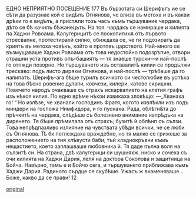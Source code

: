 ﻿ЕДНО НЕПРИЯТНО ПОСЕЩЕНИЕ	177
Въ бързотата си Шерифътъ ие се сѣти да разузнае кой е видѣлъ Огнянова, че влиза въ метоха и въ какви дрѣхи го е видѣлъ, а пристѫпи тозъ часъ къмъ тършувание чердака, дѣто се бѣ качилъ бѣжанецътъ. На тоя. чардакъ се намираше и килията па Хаджи Ровоама. Калугерицитѣ се поокопитихѫ отъ първото стресвапне, протестирахй силно, обиждаха се, че ги подозиратъ да криятъ въ метоха човѣкъ, който е протпвъ царството. Най-много се възмущаваше Хаджи Ровоама отъ това недостойно подозрѣпие, отвори страшни уста противъ опъ-башиятъ — тя знаеше турски—и иай-послѣ го отпжди позорно. Но тършуването изъ оставалитѣ килии се продължи трескаво: подъ листо диряхм Огнянова, и най-послѣ — трѣбаше да го напипатъ. Шерифъ-ага бѣше турилъ всичкото си честолюбие въ успѣха на това бѣсно ровение дулапи, ковчези, килери, катове скришни. Повечето народъ очакваше съ страхъ искарвапието на клетия графъ изъ нѣкоя килия.
По едно врѣме нѣкои извикаха зловѣщо: —„Хванаха го! “ Но излѣзе, че хванали господинъ Фратя, когото извлѣкли изъ подъ миндери на госпожа Нимфидора, и го пуснаха.
Рада, облѣгн&та до прѣчкитѣ на чардака, слѣдѣше съ болезнено внимание напрѣдъка на диренето. Тя бѣше прѣмилала отъ страхъ; бузитѣ ѝ облѣнп съ сълзи. Това непрѣдпазливо излияние на чувствата убѣди всички, че се люби съ Огнянова. Тѣ бк поглеждаха враждебно, но тя малко се грижеше за расположението на тия хлѣвусти баби, тъй хладнокръвни къмъ нещастието, което заплашваше любовника ѝ. Тя даде пълна воля на сълзитѣ си.
На страна, двѣ калугерици си шушняхж. ниско и сочеха съ очи килията на Хаджи Дария, леля на доктора Соколова и защитница на Бойча. Навѣрно, тамъ е и Бойчо сега, и тършуването приближава къмъ Хаджи Дария. Радиното сърдце се скубѣше. Ужасъ ж вкаменяваше... Боже, какво да се прави!
12

[original](images/200.jpg)